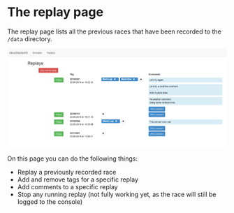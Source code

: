 # The replay page

The replay page lists all the previous races that have been recorded to the `/data` directory.

![Replay page][replayPage]

On this page you can do the following things:

- Replay a previously recorded race
- Add and remove tags for a specific replay
- Add comments to a specific replay
- Stop any running replay (not fully working yet, as the race will still be logged to the console)

[replayPage]: ./images/replayPage.png
